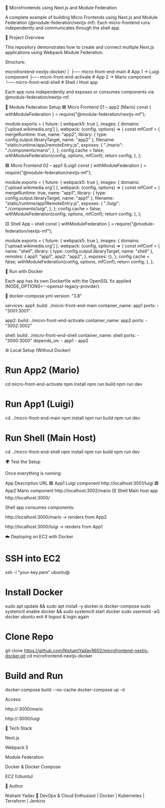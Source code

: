 🧩 Microfrontends using Next.js and Module Federation

A complete example of building Micro Frontends using Next.js and Module Federation (@module-federation/nextjs-mf).
Each micro-frontend runs independently and communicates through the shell app.

🚀 Project Overview

This repository demonstrates how to create and connect multiple Next.js applications using Webpack Module Federation.

Structure:

microfrontend-nextjs-docker/
│
├── micro-front-end-main       # App 1 → Luigi component
├── micro-front-end-activate   # App 2 → Mario component
└── micro-front-end-shell      # Shell / Host app


Each app runs independently and exposes or consumes components via @module-federation/nextjs-mf.

🧠 Module Federation Setup
🟦 Micro Frontend 01 – app2 (Mario)
const { withModuleFederation } = require("@module-federation/nextjs-mf");

module.exports = {
  future: { webpack5: true },
  images: { domains: ['upload.wikimedia.org'] },
  webpack: (config, options) => {
    const mfConf = {
      mergeRuntime: true,
      name: "app2",
      library: { type: config.output.libraryTarget, name: "app2" },
      filename: "static/runtime/app2remoteEntry.js",
      exposes: {
        "./mario": "./components/mario",
      },
    };
    config.cache = false;
    withModuleFederation(config, options, mfConf);
    return config;
  },
};

🟩 Micro Frontend 02 – app1 (Luigi)
const { withModuleFederation } = require("@module-federation/nextjs-mf");

module.exports = {
  future: { webpack5: true },
  images: { domains: ['upload.wikimedia.org'] },
  webpack: (config, options) => {
    const mfConf = {
      mergeRuntime: true,
      name: "app1",
      library: { type: config.output.libraryTarget, name: "app1" },
      filename: "static/runtime/app1RemoteEntry.js",
      exposes: {
        "./luigi": "./components/luigi",
      },
    };
    config.cache = false;
    withModuleFederation(config, options, mfConf);
    return config;
  },
};

🟨 Shell App – shell
const { withModuleFederation } = require("@module-federation/nextjs-mf");

module.exports = {
  future: { webpack5: true },
  images: { domains: ['upload.wikimedia.org'] },
  webpack: (config, options) => {
    const mfConf = {
      name: "shell",
      library: { type: config.output.libraryTarget, name: "shell" },
      remotes: {
        app1: "app1",
        app2: "app2",
      },
      exposes: {},
    };
    config.cache = false;
    withModuleFederation(config, options, mfConf);
    return config;
  },
};

🐳 Run with Docker

Each app has its own Dockerfile with the OpenSSL fix applied (NODE_OPTIONS=--openssl-legacy-provider).

🧱 docker-compose.yml
version: "3.8"

services:
  app1:
    build: ./micro-front-end-main
    container_name: app1
    ports:
      - "3001:3001"

  app2:
    build: ./micro-front-end-activate
    container_name: app2
    ports:
      - "3002:3002"

  shell:
    build: ./micro-front-end-shell
    container_name: shell
    ports:
      - "3000:3000"
    depends_on:
      - app1
      - app2

⚙️ Local Setup (Without Docker)
# Run App2 (Mario)
cd micro-front-end-activate
npm install 
npm run build
npm run dev

# Run App1 (Luigi)
cd ../micro-front-end-main
npm install
npm run build
npm run dev

# Run Shell (Main Host)
cd ../micro-front-end-shell
npm install
npm run build
npm run dev

🌍 Test the Setup

Once everything is running:

App	Description	URL
🟩 App1	Luigi component	http://localhost:3001/luigi
🟦 App2	Mario component	http://localhost:3002/mario
🟨 Shell	Main host app	http://localhost:3000/

Shell app consumes components:

http://localhost:3000/mario → renders from App2

http://localhost:3000/luigi → renders from App1

☁️ Deploying on EC2 with Docker
# SSH into EC2
ssh -i "your-key.pem" ubuntu@<EC2-PUBLIC-IP>

# Install Docker
sudo apt update && sudo apt install -y docker.io docker-compose
sudo systemctl enable docker && sudo systemctl start docker
sudo usermod -aG docker ubuntu
exit  # logout & login again

# Clone Repo
git clone https://github.com/NishantYadav9602/microfrontend-nextjs-docker.git
cd microfrontend-nextjs-docker

# Build and Run
docker-compose build --no-cache
docker-compose up -d


Access:

http://<EC2-PUBLIC-IP>:3000/mario

http://<EC2-PUBLIC-IP>:3000/luigi

🧰 Tech Stack

Next.js

Webpack 5

Module Federation

Docker & Docker Compose

EC2 (Ubuntu)

🏁 Author

Nishant Yadav
💼 DevOps & Cloud Enthusiast | Docker | Kubernetes | Terraform | Jenkins
